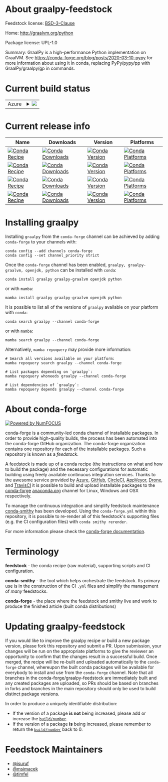About graalpy-feedstock
=======================

Feedstock license: [BSD-3-Clause](https://github.com/conda-forge/graalpy-feedstock/blob/main/LICENSE.txt)

Home: http://graalvm.org/python

Package license: UPL-1.0

Summary: GraalPy is a high-performance Python implementation on GraalVM. See https://conda-forge.org/blog/posts/2020-03-10-pypy for more information about using it in conda, replacing PyPy/pypy/pp with GraalPy/graalpy/gp in commands.


Current build status
====================


<table>
    
  <tr>
    <td>Azure</td>
    <td>
      <details>
        <summary>
          <a href="https://dev.azure.com/conda-forge/feedstock-builds/_build/latest?definitionId=18438&branchName=main">
            <img src="https://dev.azure.com/conda-forge/feedstock-builds/_apis/build/status/graalpy-feedstock?branchName=main">
          </a>
        </summary>
        <table>
          <thead><tr><th>Variant</th><th>Status</th></tr></thead>
          <tbody><tr>
              <td>linux_64</td>
              <td>
                <a href="https://dev.azure.com/conda-forge/feedstock-builds/_build/latest?definitionId=18438&branchName=main">
                  <img src="https://dev.azure.com/conda-forge/feedstock-builds/_apis/build/status/graalpy-feedstock?branchName=main&jobName=linux&configuration=linux%20linux_64_" alt="variant">
                </a>
              </td>
            </tr>
          </tbody>
        </table>
      </details>
    </td>
  </tr>
</table>

Current release info
====================

| Name | Downloads | Version | Platforms |
| --- | --- | --- | --- |
| [![Conda Recipe](https://img.shields.io/badge/recipe-graalpy-green.svg)](https://anaconda.org/conda-forge/graalpy) | [![Conda Downloads](https://img.shields.io/conda/dn/conda-forge/graalpy.svg)](https://anaconda.org/conda-forge/graalpy) | [![Conda Version](https://img.shields.io/conda/vn/conda-forge/graalpy.svg)](https://anaconda.org/conda-forge/graalpy) | [![Conda Platforms](https://img.shields.io/conda/pn/conda-forge/graalpy.svg)](https://anaconda.org/conda-forge/graalpy) |
| [![Conda Recipe](https://img.shields.io/badge/recipe-graalpy--graalvm-green.svg)](https://anaconda.org/conda-forge/graalpy-graalvm) | [![Conda Downloads](https://img.shields.io/conda/dn/conda-forge/graalpy-graalvm.svg)](https://anaconda.org/conda-forge/graalpy-graalvm) | [![Conda Version](https://img.shields.io/conda/vn/conda-forge/graalpy-graalvm.svg)](https://anaconda.org/conda-forge/graalpy-graalvm) | [![Conda Platforms](https://img.shields.io/conda/pn/conda-forge/graalpy-graalvm.svg)](https://anaconda.org/conda-forge/graalpy-graalvm) |
| [![Conda Recipe](https://img.shields.io/badge/recipe-openjdk-green.svg)](https://anaconda.org/conda-forge/openjdk) | [![Conda Downloads](https://img.shields.io/conda/dn/conda-forge/openjdk.svg)](https://anaconda.org/conda-forge/openjdk) | [![Conda Version](https://img.shields.io/conda/vn/conda-forge/openjdk.svg)](https://anaconda.org/conda-forge/openjdk) | [![Conda Platforms](https://img.shields.io/conda/pn/conda-forge/openjdk.svg)](https://anaconda.org/conda-forge/openjdk) |
| [![Conda Recipe](https://img.shields.io/badge/recipe-python-green.svg)](https://anaconda.org/conda-forge/python) | [![Conda Downloads](https://img.shields.io/conda/dn/conda-forge/python.svg)](https://anaconda.org/conda-forge/python) | [![Conda Version](https://img.shields.io/conda/vn/conda-forge/python.svg)](https://anaconda.org/conda-forge/python) | [![Conda Platforms](https://img.shields.io/conda/pn/conda-forge/python.svg)](https://anaconda.org/conda-forge/python) |

Installing graalpy
==================

Installing `graalpy` from the `conda-forge` channel can be achieved by adding `conda-forge` to your channels with:

```
conda config --add channels conda-forge
conda config --set channel_priority strict
```

Once the `conda-forge` channel has been enabled, `graalpy, graalpy-graalvm, openjdk, python` can be installed with `conda`:

```
conda install graalpy graalpy-graalvm openjdk python
```

or with `mamba`:

```
mamba install graalpy graalpy-graalvm openjdk python
```

It is possible to list all of the versions of `graalpy` available on your platform with `conda`:

```
conda search graalpy --channel conda-forge
```

or with `mamba`:

```
mamba search graalpy --channel conda-forge
```

Alternatively, `mamba repoquery` may provide more information:

```
# Search all versions available on your platform:
mamba repoquery search graalpy --channel conda-forge

# List packages depending on `graalpy`:
mamba repoquery whoneeds graalpy --channel conda-forge

# List dependencies of `graalpy`:
mamba repoquery depends graalpy --channel conda-forge
```


About conda-forge
=================

[![Powered by
NumFOCUS](https://img.shields.io/badge/powered%20by-NumFOCUS-orange.svg?style=flat&colorA=E1523D&colorB=007D8A)](https://numfocus.org)

conda-forge is a community-led conda channel of installable packages.
In order to provide high-quality builds, the process has been automated into the
conda-forge GitHub organization. The conda-forge organization contains one repository
for each of the installable packages. Such a repository is known as a *feedstock*.

A feedstock is made up of a conda recipe (the instructions on what and how to build
the package) and the necessary configurations for automatic building using freely
available continuous integration services. Thanks to the awesome service provided by
[Azure](https://azure.microsoft.com/en-us/services/devops/), [GitHub](https://github.com/),
[CircleCI](https://circleci.com/), [AppVeyor](https://www.appveyor.com/),
[Drone](https://cloud.drone.io/welcome), and [TravisCI](https://travis-ci.com/)
it is possible to build and upload installable packages to the
[conda-forge](https://anaconda.org/conda-forge) [anaconda.org](https://anaconda.org/)
channel for Linux, Windows and OSX respectively.

To manage the continuous integration and simplify feedstock maintenance
[conda-smithy](https://github.com/conda-forge/conda-smithy) has been developed.
Using the ``conda-forge.yml`` within this repository, it is possible to re-render all of
this feedstock's supporting files (e.g. the CI configuration files) with ``conda smithy rerender``.

For more information please check the [conda-forge documentation](https://conda-forge.org/docs/).

Terminology
===========

**feedstock** - the conda recipe (raw material), supporting scripts and CI configuration.

**conda-smithy** - the tool which helps orchestrate the feedstock.
                   Its primary use is in the construction of the CI ``.yml`` files
                   and simplify the management of *many* feedstocks.

**conda-forge** - the place where the feedstock and smithy live and work to
                  produce the finished article (built conda distributions)


Updating graalpy-feedstock
==========================

If you would like to improve the graalpy recipe or build a new
package version, please fork this repository and submit a PR. Upon submission,
your changes will be run on the appropriate platforms to give the reviewer an
opportunity to confirm that the changes result in a successful build. Once
merged, the recipe will be re-built and uploaded automatically to the
`conda-forge` channel, whereupon the built conda packages will be available for
everybody to install and use from the `conda-forge` channel.
Note that all branches in the conda-forge/graalpy-feedstock are
immediately built and any created packages are uploaded, so PRs should be based
on branches in forks and branches in the main repository should only be used to
build distinct package versions.

In order to produce a uniquely identifiable distribution:
 * If the version of a package **is not** being increased, please add or increase
   the [``build/number``](https://docs.conda.io/projects/conda-build/en/latest/resources/define-metadata.html#build-number-and-string).
 * If the version of a package **is** being increased, please remember to return
   the [``build/number``](https://docs.conda.io/projects/conda-build/en/latest/resources/define-metadata.html#build-number-and-string)
   back to 0.

Feedstock Maintainers
=====================

* [@isuruf](https://github.com/isuruf/)
* [@msimacek](https://github.com/msimacek/)
* [@timfel](https://github.com/timfel/)

